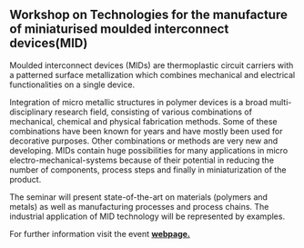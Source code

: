 ## Workshop on Technologies for the manufacture of miniaturised moulded interconnect devices(MID)

Moulded interconnect devices (MIDs) are thermoplastic circuit carriers with a patterned surface metallization which combines mechanical and electrical functionalities on a single device.

Integration of micro metallic structures in polymer devices is a broad multi-disciplinary research field, consisting of various combinations of mechanical, chemical and physical fabrication methods. Some of these combinations have been known for years and have mostly been used for decorative purposes. Other combinations or methods are very new and developing. MIDs contain huge possibilities for many applications in micro electro-mechanical-systems because of their potential in reducing the number of components, process steps and finally in miniaturization of the product. 

The seminar will present state-of-the-art on materials (polymers and metals) as well as manufacturing processes and process chains. The industrial application of MID technology will be represented by examples.

For further information visit the event <a href="http://www.atv-semapp.dk/arr2008/081126_MID/pg_081126.html"><strong>webpage.</strong></a>